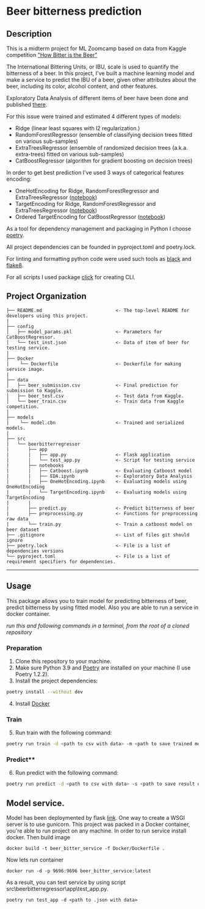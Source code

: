 # Beer bitterness prediction

## Description

This is a midterm project for ML Zoomcamp based on data from Kaggle competition ["How Bitter is the Beer"](https://www.kaggle.com/competitions/beer2020/overview) 

The International Bittering Units, or IBU, scale is used to quantify the bitterness of a beer. In this project, I've built a machine learning model and make a service to predict the IBU of a beer, given other attributes about the beer, including its color, alcohol content, and other features.

Exploratory Data Analysis of different items of beer have been done and published [there](https://github.com/DmitryKarpuk/BeerBitterRegressor/blob/master/src/beerbitterregressor/notebooks/EDA.ipynb).

For this issue were trained and estimated 4 different types of models:
- Ridge (linear least squares with l2 regularization.)
- RandomForestRegressor (ensemble of classifying decision trees fitted on various sub-samples)
- ExtraTreesRegressor (ensemble of randomized decision trees (a.k.a. extra-trees) fitted on various sub-samples)
- CatBoostRegressor  (algorithm for gradient boosting on decision trees)

In order to get best prediction I've used 3 ways of categorical features encoding:
- OneHotEncoding for Ridge, RandomForestRegressor and ExtraTreesRegressor ([notebook](https://github.com/DmitryKarpuk/BeerBitterRegressor/blob/master/src/beerbitterregressor/notebooks/OneHotEncoding.ipynb))
- TargetEncoding for Ridge, RandomForestRegressor and ExtraTreesRegressor ([notebook](https://github.com/DmitryKarpuk/BeerBitterRegressor/blob/master/src/beerbitterregressor/notebooks/TargetEncoding.ipynb))
- Ordered TargetEncoding for CatBoostRegressor ([notebook](https://github.com/DmitryKarpuk/BeerBitterRegressor/blob/master/src/beerbitterregressor/notebooks/Catboost.ipynb))

As a tool for dependency management and packaging in Python I choose [poetry](https://python-poetry.org/). 

All project dependencies can be founded in pyproject.toml and poetry.lock.

For linting and formatting python code were used such tools as [black](https://pypi.org/project/black/) and [flake8](https://pypi.org/project/flake8/).

For all scripts I used package [click](https://click.palletsprojects.com/en/8.1.x/) for creating CLI.



Project Organization
------------


    ├── README.md                           <- The top-level README for developers using this project.
    |
    ├── config
    │   ├── model_params.pkl                <- Parameters for CatBoostRegressor.   
    │   └── test_inst.json                  <- Data of item of beer for testing service.
    |
    ├── Docker
    |    └── Dockerfile                     <- Dockerfile for making service image.  
    |
    ├── data                    
    │   ├── beer_submission.csv             <- Final prediction for submission to Kaggle.   
    │   ├── beer_test.csv                   <- Test data from Kaggle.
    │   └── beer_train.csv                  <- Train data from Kaggle competition.  
    │            
    ├── models
    |    └── model.cbn                      <- Trained and serialized models.
    │
    ├── src                         
    |   └── beerbitterregressor
    |       ├── app
    |       |   ├── app.py                  <- Flask application
    |       |   └── test_app.py             <- Script for testing service
    |       ├── notebooks
    |       |   ├── Catboost.ipynb          <- Evaluating Catboost model
    |       |   ├── EDA.ipynb               <- Exploratory Data Analysis
    |       |   ├── OneHotEncoding.ipynb    <- Evaluating models using OneHotEncoding             
    |       |   └── TargetEncoding.ipynb    <- Evaluating models using TargetEncoding  
    |       |
    |       ├── predict.py                  <- Predict bitterness of beer
    |       ├── preprocessing.py            <- Functions for preprocessing raw data
    |       └── train.py                    <- Train a catboost model on beer dataset
    ├── .gitignore                          <- List of files git should ignore
    ├── poetry.lock                         <- File is a list of dependencies versions
    └── pyproject.toml                      <- File is a list of requirement specifiers for dependencies.


--------


## Usage

This package allows you to train model for predicting bitterness of beer, predict bitterness by using fitted model. Also you are able to run a service in docker container.

*run this and following commands in a terminal, from the root of a cloned repository*

### Preparation
1. Clone this repository to your machine.
2. Make sure Python 3.9 and [Poetry](https://python-poetry.org/docs/) are installed on your machine (I use Poetry 1.2.2).
3. Install the project dependencies:
```sh
poetry install --without dev
```
4. Install [Docker](https://www.docker.com/)

### Train
5. Run train with the following command:
```sh
poetry run train -d <path to csv with data> -m <path to save trained model> -p <path to model params>
```
### Predict**
6. Run predict with the following command:
 ```sh
poetry run predict -d <path to csv with data> -s <path to save result of prediction> -m <path of model> 
```

## Model service.

Model has been deploymented  by flask [link](https://flask.palletsprojects.com/en/2.2.x/). One way to create a WSGI server is to use gunicorn. This project was packed in a Docker container, you're able to run project on any machine.
In order to run service install docker.
Then build image
```
docker build -t beer_bitter_service -f Docker/Dockerfile .
```
Now lets run container
```
docker run -d -p 9696:9696 beer_bitter_service:latest
```
As a result, you can test service by using script src\beerbitterregressor\app\test_app.py.
```
poetry run test_app -d <path to .json with data>
```
